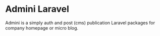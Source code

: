 # Admini Laravel
Admini is a simply auth and post (cms) publication Laravel packages for company homepage or micro blog.
